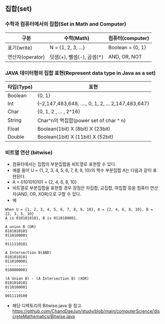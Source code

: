 ## 집합(set)

### 수학과 컴퓨터에서의 집합(Set in Math and Computer)
| 구분            | 수학(Math)            | 컴퓨터(computer)      |
|---------------|---------------------|--------------------|
| 표기(write)     | N = {1, 2, 3, ...}  | Boolean = {0, 1}   |
| 연산자(operator) | 덧셈(+), 뺄셈(-), 곱셈(*) | AND, OR, NOT |

### JAVA 데이터형의 집합 표현(Represent data type in Java as a set)
| 타입(Type) | 표현                                          |
|---------|---------------------------------------------|
| Boolean | {0, 1}                                      |
| Int     | {–2,147,483,648, ...., 0, 1, 2, ... 2,147,483,647} |
| Char    | {0, 1, 2 , ... , 2^16}                      |
| String  | Char^n의 멱집합(power set of char ^ n)          |
| Float   | Boolean(1bit) X (8bit) X (23bit)            |
| Double  | Boolean(1bit) X (11bit) X (52bit)           |


### 비트열 연산 (bitwise)
* 컴퓨터에서는 집합의 부분집합을 비트열로 표현할 수 있다.
* 예를 들어 U = {1, 2, 3, 4, 5, 6, 7, 8, 9, 10}의 짝수 부분집합 A는 다음과 같이 표현된다.
* A = 0101010101 = {2, 4, 6, 8, 10}
* 비트열로 부분집합을 표현할 경우 장점은 차집합, 교집합, 여집합 등을 컴퓨터 연산자(AND, OR, XOR)으로 구할 수 있다.
* 예
```
When U = {1, 2, 3, 4, 5, 6, 7, 8, 9, 10}, A = {2, 4, 6, 8, 10}, B = {2, 3, 5, 10}
A is 0101010101, B is 0110100001.

A union B (OR)
0101010101
0110100001
----------
0111110101

A Intersection B(AND)
0101010101
0110100001
----------
0100000001

(A Union B) - (A Intersection B) (XOR)
0101010101
0110100001
----------
0011110100

```
* 해당 디렉토리의 Bitwise.java 을 참고. https://github.com/ChangDaeJun/study/blob/main/computerScience/discreteMathematics/Bitwise.java
